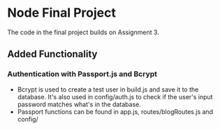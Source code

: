 # Node Final Project

The code in the final project builds on Assignment 3.

## Added Functionality

### Authentication with Passport.js and Bcrypt

- Bcrypt is used to create a test user in build.js and save it to the database. It's also used in config/auth.js to check if the user's input password matches what's in the database.
- Passport functions can be found in app.js, routes/blogRoutes.js and config/
